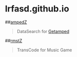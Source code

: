 # lrfasd.github.io

##[ampedZ](https://lrfasd.github.io/ampedZ)
>DataSearch for [Getamped](http://bfo.sdo.com)

##[rmstZ](https://lrfasd.github.io/rmstZ)
>TransCode for Music Game
